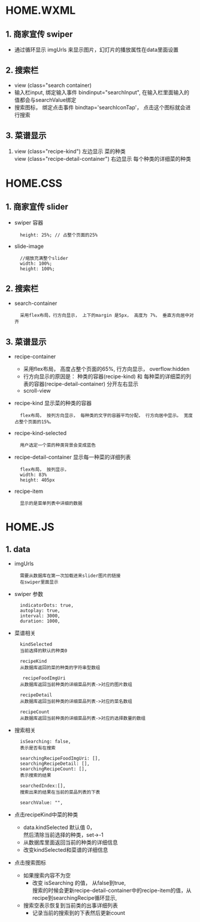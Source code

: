 # HOME.WXML

## 1. 商家宣传 swiper 
- 通过循环显示 imgUrls 来显示图片，幻灯片的播放属性在data里面设置

## 2. 搜索栏
- view  (class="search container)
- 输入栏input, 绑定输入事件  bindinput="searchInput", 在输入栏里面输入的值都会与searchValue绑定
- 搜索图标， 绑定点击事件  bindtap='searchIconTap'， 点击这个图标就会进行搜索 

## 3. 菜谱显示
<ol>
    <li>
        view (class="recipe-kind")  左边显示 菜的种类 <br>
        view (class="recipe-detail-container") 右边显示 每个种类的详细菜的种类
    </li>
</ol>

# HOME.CSS
## 1. 商家宣传 slider
- swiper 容器 

        height: 25%; // 占整个页面的25%

- slide-image
        
        //缩放充满整个slider
        width: 100%;
        height: 100%;

## 2. 搜索栏
- search-container 

        采用flex布局，行方向显示， 上下的margin 是5px， 高度为 7%， 垂直方向居中对齐

## 3. 菜谱显示
- recipe-container

    - 采用flex布局， 高度占整个页面的65%,
        行方向显示， overflow:hidden
    - 行方向显示的原因是： 种类的容器(recipe-kind) 和 每种菜的详细菜的列表的容器(recipe-detail-container) 分开左右显示
    - scroll-view

- recipe-kind 显示菜的种类的容器

        flex布局， 按列方向显示， 每种类的文字的容器平均分配， 行方向居中显示。 宽度占整个页面的15%。

- recipe-kind-selected 

        用户选定一个菜的种类背景会变成蓝色

- recipe-detail-container 显示每一种菜的详细列表 

        flex布局， 按列显示， 
        width: 83%
        height: 405px
- recipe-item

        显示的是菜单列表中详细的数据


# HOME.JS

## 1. data
- imgUrls 

        需要从数据库在第一次加载进来slider图片的链接
        在swiper里面显示
- swiper 参数

        indicatorDots: true,
        autoplay: true,
        interval: 3000,
        duration: 1000,

- 菜谱相关
        
        kindSelected
        当前选择的默认的种类0

        recipeKind
        从数据库返回的菜的种类的字符串型数组

         recipeFoodImgUri
        从数据库返回当前种类的详细菜品列表->对应的图片数组

        recipeDetail
        从数据库返回当前种类的详细菜品列表->对应的菜名数组

        recipeCount
        从数据库返回当前种类的详细菜品列表->对应的选择数量的数组

- 搜索相关

        isSearching: false,
        表示是否有在搜索

        searchingRecipeFoodImgUri: [],
        searchingRecipeDetail: [],
        searchingRecipeCount: [],
        表示搜索的结果

        searchedIndex:[],
        搜索出来的结果在当前的菜品列表的下表

        searchValue: "",

- 点击recipeKind中菜的种类
    - data.kindSelected 默认值 0， <br> 然后清除当前选择的种类，set->-1
    - 从数据库里面返回当前的种类的详细信息
    - 改变kindSelected和菜谱的详细信息

- 点击搜索图标
   - 如果搜索内容不为空
      - 改变 isSearching 的值， 从false到true,<br>搜索的时候会更新recipe-detail-container中的recipe-item的值，从recipe到searchingRecipe循环显示,
   - 搜索空表示恢复到当前类的出事详细列表
      - 记录当前的搜索到的下表然后更新count




